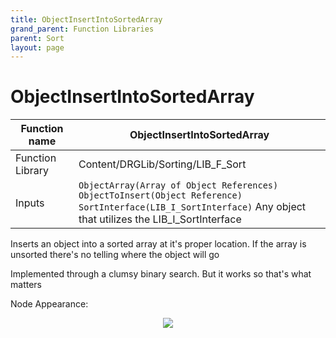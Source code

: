 ```yaml
---
title: ObjectInsertIntoSortedArray
grand_parent: Function Libraries
parent: Sort
layout: page
---
```


# ObjectInsertIntoSortedArray

| Function name | ObjectInsertIntoSortedArray |
| --- | --- |
| Function Library | Content/DRGLib/Sorting/LIB_F_Sort |
| Inputs | `ObjectArray(Array of Object References)`<br/>`ObjectToInsert(Object Reference)`<br/>`SortInterface(LIB_I_SortInterface)` Any object that utilizes the LIB_I_SortInterface |

Inserts an object into a sorted array at it's proper location. If the array is unsorted there's no telling where the object will go

Implemented through a clumsy binary search. But it works so that's what matters

Node Appearance: 
<p align="center">
<img src="https://github.com/SamsDRGMods/WikiMedia/blob/main/DRGLib/FullDocs/FunctionLibs/Sort/ObjectInsertIntoSortedArrayImage.png?raw=true">
</p>

